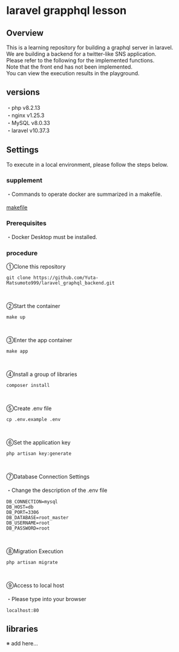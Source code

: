 # laravel grapphql lesson

## Overview
This is a learning repository for building a graphql server in laravel.</br>
We are building a backend for a twitter-like SNS application.</br>
Please refer to the following for the implemented functions.</br>
Note that the front end has not been implemented.</br>
You can view the execution results in the playground.

## versions

・php     v8.2.13</br>
・nginx   v1.25.3</br>
・MySQL   v8.0.33</br>
・laravel v10.37.3</br>

## Settings

To execute in a local environment, please follow the steps below.</br>

### supplement

・Commands to operate docker are summarized in a makefile.</br>
</br>
[makefile](https://github.com/Yuta-Matsumoto999/laravel_graphql_backend/blob/main/makefile)

### Prerequisites

・Docker Desktop must be installed.

### procedure

①Clone this repository
</br>
```
git clone https://github.com/Yuta-Matsumoto999/laravel_graphql_backend.git
```
</br>

②Start the container
</br>
```
make up
```
</br>

③Enter the app container
</br>
```
make app
```
</br>

④Install a group of libraries
</br>
```
composer install
```
</br>

⑤Create .env file
</br>
```
cp .env.example .env
```
</br>

⑥Set the application key
</br>
```
php artisan key:generate
```
</br>

⑦Database Connection Settings</br>
</br>
・Change the description of the .env file

```
DB_CONNECTION=mysql
DB_HOST=db
DB_PORT=3306
DB_DATABASE=root_master
DB_USERNAME=root
DB_PASSWORD=root
```
</br>

⑧Migration Execution
</br>
```
php artisan migrate
```
</br>

⑨Access to local host</br>
</br>
・Please type into your browser
```
localhost:80
```

## libraries


※ add here...